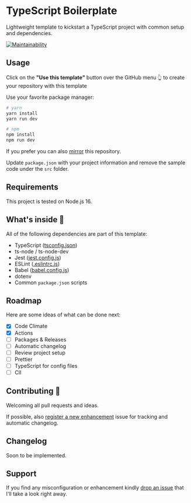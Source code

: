 # TypeScript Boilerplate

Lightweight template to kickstart a TypeScript project with common setup and dependencies.

[![Maintainability](https://api.codeclimate.com/v1/badges/aa2ba09800125d519098/maintainability)](https://codeclimate.com/github/epomatti/typescript-boilerplate/maintainability)

## Usage

Click on the **"Use this template"** button over the GitHub menu 👆 to create your repository with this template

Use your favorite package manager:

```sh
# yarn
yarn install
yarn run dev

# npm
npm install
npm run dev
```

If you prefer you can also [mirror](https://docs.github.com/en/repositories/creating-and-managing-repositories/duplicating-a-repository) this repository.

Update `package.json` with your project information and remove the sample code under the `src` folder.

## Requirements

This project is tested on Node.js 16.

## What's inside 👀

All of the following dependencies are part of this template:

- TypeScript ([tsconfig.json](./tsconfig.json))
- ts-node / ts-node-dev
- Jest ([jest.config.js](./jest.config.js))
- ESLint ([.eslintrc.js](./.eslintrc.js))
- Babel ([babel.config.js](./babel.config.js))
- dotenv
- Common `package.json` scripts

## Roadmap

Here are some ideas of what can be done next:

- [X] Code Climate
- [X] Actions
- [ ] Packages & Releases
- [ ] Automatic changelog
- [ ] Review project setup
- [ ] Prettier
- [ ] TypeScript for config files
- [ ] CII

## Contributing 🤝

Welcoming all pull requests and ideas.

If possible, also [register a new enhancement](https://github.com/epomatti/typescript-boilerplate/issues) issue for tracking and automatic changelog.

## Changelog 

Soon to be implemented.

## Support

If you find any misconfiguration or enhancement kindly [drop an issue](https://github.com/epomatti/typescript-boilerplate/issues) that I'll take a look right away.
